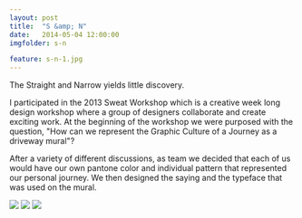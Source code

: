 ```yaml
---
layout: post
title:  "S &amp; N"
date:   2014-05-04 12:00:00
imgfolder: s-n

feature: s-n-1.jpg
---
```


The Straight and Narrow yields little discovery.

I participated in the 2013 Sweat Workshop which is a creative week long design workshop where a group of designers collaborate and create exciting work. At the beginning of the workshop we were purposed with the question, "How can we represent the Graphic Culture of a Journey as a driveway mural"?

After a variety of different discussions, as team we decided that each of us would have our own pantone color and individual pattern that represented our personal journey. We then designed the saying and the typeface that was used on the mural.

<img src="{{ site.url }}/images/{{ page.imgfolder }}/{{ page.imgfolder }}-2.jpg">
<img src="{{ site.url }}/images/{{ page.imgfolder }}/{{ page.imgfolder }}-3.jpg">
<img src="{{ site.url }}/images/{{ page.imgfolder }}/{{ page.imgfolder }}-4.jpg">